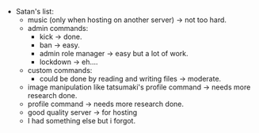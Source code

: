 + Satan's list:
  * music (only when hosting on another server) -> not too hard.
  * admin commands:
      - kick -> done.
      - ban -> easy.
      - admin role manager -> easy but a lot of work.
      - lockdown -> eh....
  * custom commands: 
      - could be done by reading and writing files -> moderate.
  * image manipulation like tatsumaki's profile command -> needs more research done.
  * profile command -> needs more research done.
  * good quality server -> for hosting
  * I had something else but i forgot.
